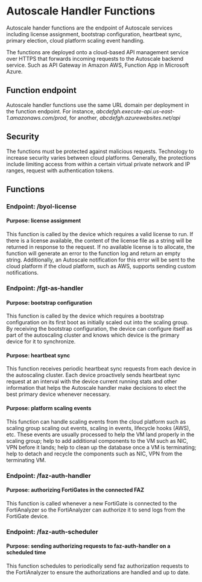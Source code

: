 # Autoscale Handler Functions

Autoscale hander functions are the endpoint of Autoscale services including license assignment, bootstrap configuration, heartbeat sync, primary election, cloud platform scaling event handling.

The functions are deployed onto a cloud-based API management service over HTTPS that forwards incoming requests to the Autoscale backend service. Such as API Gateway in Amazon AWS, Function App in Microsoft Azure.

## Function endpoint

Autoscale handler functions use the same URL domain per deployment in the function endpoint. For instance, *abcdefgh.execute-api.us-east-1.amazonaws.com/prod*, for another, *abcdefgh.azurewebsites.net/api*

## Security

The functions must be protected against malicious requests. Technology to increase security varies between cloud platforms. Generally, the protections include limiting access from within a certain virtual private network and IP ranges, request with authentication tokens.

## Functions

### Endpoint: /byol-license

#### Purpose: license assignment

This function is called by the device which requires a valid license to run. If there is a license available, the content of the license file as a string will be returned in response to the request. If no available license is to allocate, the function will generate an error to the function log and return an empty string. Additionally, an Autoscale notification for this error will be sent to the cloud platform if the cloud platform, such as AWS, supports sending custom notifications.

### Endpoint: /fgt-as-handler

#### Purpose: bootstrap configuration

This function is called by the device which requires a bootstrap configuration on its first boot as initially scaled out into the scaling group. By receiving the bootstrap configuration, the device can configure itself as part of the autoscaling cluster and knows which device is the primary device for it to synchronize.

#### Purpose: heartbeat sync

This function receives periodic heartbeat sync requests from each device in the autoscaling cluster. Each device proactively sends heartbeat sync request at an interval with the device current running stats and other information that helps the Autoscale handler make decisions to elect the best primary device whenever necessary.

#### Purpose: platform scaling events

This function can handle scaling events from the cloud platform such as scaling group scaling out events, scaling in events, lifecycle hooks (AWS), etc. These events are usually processed to help the VM land properly in the scaling group; help to add additional components to the VM such as NIC, VPN before it lands; help to clean up the database once a VM is terminating; help to detach and recycle the components such as NIC, VPN from the terminating VM.

### Endpoint: /faz-auth-handler

#### Purpose: authorizing FortiGates in the connected FAZ

This function is called whenever a new FortiGate is connected to the FortiAnalyzer so the FortiAnalyzer can authorize it to send logs from the FortiGate device.

### Endpoint: /faz-auth-scheduler

#### Purpose: sending authorizing requests to faz-auth-handler on a scheduled time

This function schedules to periodically send faz authorization requests to the FortiAnalyzer to ensure the authorizations are handled and up to date.
